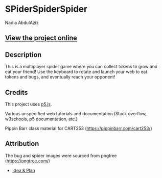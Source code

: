 # SPiderSpiderSpider
Nadia AbdulAziz

## [View the project online]()

## Description
This is a multiplayer spider game where you can collect tokens to grow and eat your friend! Use the keyboard to rotate and launch your web to eat tokens and bugs, and eventually reach your opponent!

## Credits
This project uses [p5.js](https://p5js.org).

Various unspecified web tutorials and documentation (Stack overflow, w3schools, p5 documentation, etc.)

Pippin Barr class material for CART253 (https://pippinbarr.com/cart253/)
## Attribution
The bug and spider images were sourced from pngtree (https://pngtree.com/)

- [Idea & Plan](./ideas.md)

